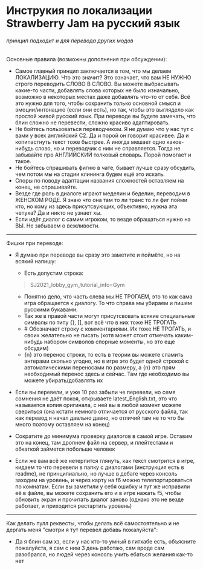 # Инструкия по локализации Strawberry Jam на русский язык
###### принцип подходит и для перевода других модов

Основные правила (возможны дополнения при обсуждении):
* Самое главный принцип заключается в том, что мы делаем ЛОКАЛИЗАЦИЮ. Что это значит? Это означает, что вам НЕ НУЖНО строго переводить СЛОВО В СЛОВО. Вы можете выбрасывать какие-то части, добавлять слова которых не было изначально, возможно в некоторых местах даже добавлять что-то от себя. Всё это нужно для того, чтобы сохранить только основной смысл и эмоции/интонацию (если они есть), но так, чтобы это выглядело как простой живой русский язык. При переводе вы будете замечать, что блин сложно не перевести, сложно красиво адаптировать.
* Не бойтесь пользоваться переводчиком. Я не думаю что у нас тут с вами у всех английский С2. Да и порой он говорит красивее. Да и копипастнуть текст тоже быстрее. А иногда мешает одно какое-нибудь слово, но и переводчик с ним не справляется. Тогда не забывайте про АНГЛИЙСКИЙ толковый словарь. Порой помогает и такое.
* Не бойтесь спрашивать фигню в чате, бывает лучше сразу обсудить, чем потом мы на стадии клининга будем ещё это искать.
* Споры по поводу адаптации названия сложностей оставляем на конец, не спрашивайте.
* Везде где роль в диалоге играют меделин и беделин, переводим в ЖЕНСКОМ РОДЕ. Я знаю что она там то ли транс то ли фиг пойми кто, но кому из здесь присутсвующих, объективно, нужна эта чепуха? Да и никто не узнает хы.
* Если идёт диалог с самим игроком, то везде обращаться нужно на ВЫ. Не забываем о вежливости.
***
Фишки при переводе:
* Я думаю при переводе вы сразу это заметите и поймёте, но на всякий напишу:
    * Есть допустим строка:
    > SJ2021_lobby_gym_tutorial_info=Gym
    
    * Понятно дело, что часть слева мы НЕ ТРОГАЕМ, это то как сама игра обращается к диалогу. То что справа мы убираем и пишем русскими букавами.
    * Так же в правой части могут присутсвовать всякие специальные символы по типу \{\}, \[\], вот всё что в них тоже НЕ ТРОГАТЬ
    * \# Обозначает строку с комментариями. Их тоже НЕ ТРОГАТЬ, и своих желательно не писать (хотя может стоит отмечать каким-нибудь набором символов спорные моменты, но это еще обсудим)
    * \{n\} это перенос строки, то есть в теории вы можете спамить энтерами сколько угодно, но в игре это будет одной строкой с автоматическими переносами по размеру, а \{n\} это прям необходимый перенос здесь и сейчас. Там где необходимо вы можете убирать/добавлять их
* Если вы перевели, и уже 10 раз забыли че перевели, но семя сомнения не даёт покоя, открываете latest_English.txt, это что называется копия оригинала, с ней вы в любой момент можете свериться (она кстати немного отличается от русского файла, так как перевод я начал давльно давно, но отличий там не то что бы много поэтому оставляем на конец)
* Сократите до минимума проверку диалогов в самой игре. Оставим это на конец, там дропнем файл на сервер, и плейтестами и обкаткой займется побольше человек 
* Если же вам всё же нетерпится глянуть, как текст смотрится в игре, кидаем то что перевели в папку с диалогами (инструкция есть в readme), не принципиально, но лучше в дебаге через консоль заходим на уровень, и через карту на f6 можно телепортироваться по комнатам. Если вы заметили у себя ошибку и тут же исправили её в файле, вы можете сохранить его и в игре нажать f5, чтобы обновить экран и прочитать диалог заново (однако это не везде работает, и приходится рестартить уровень)
***
Как делать пулл реквесты, чтобы делать всё самостоятельно и не дергать меня "смотри я тут перевел добавь пожалуйста":
* Да я блин сам хз, если у нас кто-то умный в гитхабе есть, объясните пожалуйста, я сам с ним 3 день работаю, сам вроде сам разобрался, но людей через консоль учить ебаться желания как-то нет